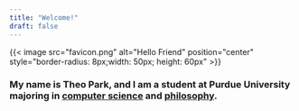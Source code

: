 ```yaml
---
title: "Welcome!"
draft: false
---
```


{{< image src="favicon.png" alt="Hello Friend" position="center" style="border-radius: 8px;width: 50px; height: 60px" >}}

### My name is Theo Park, and I am a student at Purdue University majoring in [computer science](https://catalog.purdue.edu/preview_program.php?catoid=14&poid=18776) and [philosophy](https://catalog.purdue.edu/preview_program.php?catoid=14&poid=18803).
